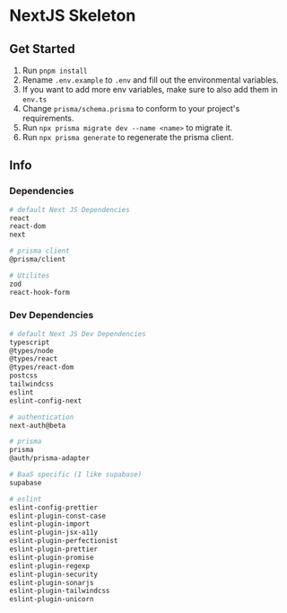# NextJS Skeleton

## Get Started

1. Run `pnpm install`
1. Rename `.env.example` to `.env` and fill out the environmental variables.
1. If you want to add more env variables, make sure to also add them in `env.ts`
1. Change `prisma/schema.prisma` to conform to your project's requirements.
1. Run `npx prisma migrate dev --name <name>` to migrate it.
1. Run `npx prisma generate` to regenerate the prisma client.

## Info

### Dependencies

```bash
# default Next JS Dependencies
react
react-dom
next

# prisma client
@prisma/client

# Utilites
zod
react-hook-form
```

### Dev Dependencies

```bash
# default Next JS Dev Dependencies
typescript
@types/node
@types/react
@types/react-dom
postcss
tailwindcss
eslint
eslint-config-next

# authentication
next-auth@beta

# prisma
prisma
@auth/prisma-adapter

# BaaS specific (I like supabase)
supabase

# eslint
eslint-config-prettier
eslint-plugin-const-case
eslint-plugin-import
eslint-plugin-jsx-a11y
eslint-plugin-perfectionist
eslint-plugin-prettier
eslint-plugin-promise
eslint-plugin-regexp
eslint-plugin-security
eslint-plugin-sonarjs
eslint-plugin-tailwindcss
eslint-plugin-unicorn
```
